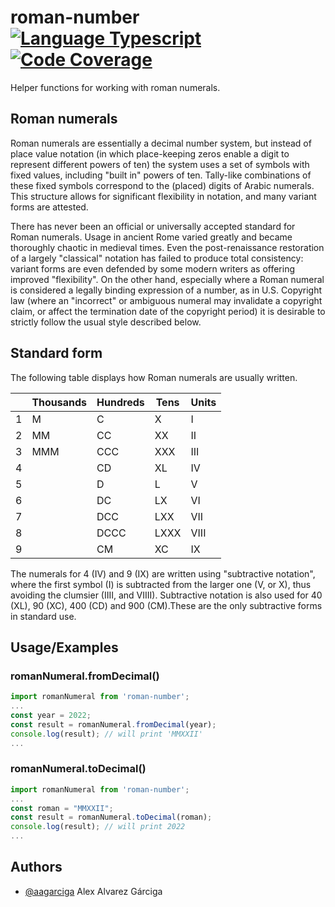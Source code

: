 # roman-number [![Language Typescript](https://img.shields.io/badge/language-typescript-blue)](https://www.typescriptlang.org/) [![Code Coverage](https://img.shields.io/badge/coverage-100%25-brightgreen)](#)

Helper functions for working with roman numerals.

## Roman numerals

Roman numerals are essentially a decimal number system, but instead of place value notation (in which place-keeping zeros enable a digit to represent different powers of ten) the system uses a set of symbols with fixed values, including "built in" powers of ten. Tally-like combinations of these fixed symbols correspond to the (placed) digits of Arabic numerals. This structure allows for significant flexibility in notation, and many variant forms are attested.

There has never been an official or universally accepted standard for Roman numerals. Usage in ancient Rome varied greatly and became thoroughly chaotic in medieval times. Even the post-renaissance restoration of a largely "classical" notation has failed to produce total consistency: variant forms are even defended by some modern writers as offering improved "flexibility". On the other hand, especially where a Roman numeral is considered a legally binding expression of a number, as in U.S. Copyright law (where an "incorrect" or ambiguous numeral may invalidate a copyright claim, or affect the termination date of the copyright period) it is desirable to strictly follow the usual style described below.

## Standard form

The following table displays how Roman numerals are usually written.

|     | Thousands | Hundreds | Tens | Units |
| --- | --------- | -------- | ---- | ----- |
| 1   | M         | C        | X    | I     |
| 2   | MM        | CC       | XX   | II    |
| 3   | MMM       | CCC      | XXX  | III   |
| 4   |           | CD       | XL   | IV    |
| 5   |           | D        | L    | V     |
| 6   |           | DC       | LX   | VI    |
| 7   |           | DCC      | LXX  | VII   |
| 8   |           | DCCC     | LXXX | VIII  |
| 9   |           | CM       | XC   | IX    |

The numerals for 4 (IV) and 9 (IX) are written using "subtractive notation", where the first symbol (I) is subtracted from the larger one (V, or X), thus avoiding the clumsier (IIII, and VIIII). Subtractive notation is also used for 40 (XL), 90 (XC), 400 (CD) and 900 (CM).These are the only subtractive forms in standard use.

## Usage/Examples

### romanNumeral.fromDecimal()

```javascript
import romanNumeral from 'roman-number';
...
const year = 2022;
const result = romanNumeral.fromDecimal(year);
console.log(result); // will print 'MMXXII'
...
```

### romanNumeral.toDecimal()

```javascript
import romanNumeral from 'roman-number';
...
const roman = "MMXXII";
const result = romanNumeral.toDecimal(roman);
console.log(result); // will print 2022
...
```

## Authors

- [@aagarciga](https://www.github.com/aagarciga) Alex Alvarez Gárciga
